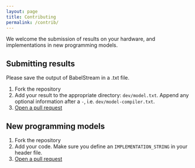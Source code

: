 ```yaml
---
layout: page
title: Contributing
permalink: /contrib/
---
```


We welcome the submission of results on your hardware, and implementations in new programming models.

## Submitting results
Please save the output of BabelStream in a .txt file.

1. Fork the repository
2. Add your result to the appropriate directory: `dev/model.txt`.
Append any optional information after a `-`, i.e. `dev/model-compiler.txt`.
3. [Open a pull request](https://github.com/UoB-HPC/BabelStream/pulls)

## New programming models

1. Fork the repository
2. Add your code. Make sure you define an `IMPLEMENTATION_STRING` in your header file.
3. [Open a pull request](https://github.com/UoB-HPC/BabelStream/pulls)

